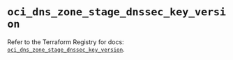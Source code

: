 # `oci_dns_zone_stage_dnssec_key_version`

Refer to the Terraform Registry for docs: [`oci_dns_zone_stage_dnssec_key_version`](https://registry.terraform.io/providers/oracle/oci/6.18.0/docs/resources/dns_zone_stage_dnssec_key_version).
